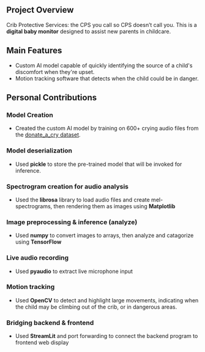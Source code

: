 ## Project Overview
Crib Protective Services: the CPS you call so CPS doesn’t call you. This is a **digital baby monitor** designed to assist new parents in childcare.

## Main Features
- Custom AI model capable of quickly identifying the source of a child's discomfort when they're upset.
- Motion tracking software that detects when the child could be in danger.

## Personal Contributions
### Model Creation
- Created the custom AI model by training on 600+ crying audio files from the [donate_a_cry dataset](https://github.com/gveres/donateacry-corpus).
### Model deserialization
- Used **pickle** to store the pre-trained model that will be invoked for inference.
### Spectrogram creation for audio analysis
- Used the **librosa** library to load audio files and create mel-spectrograms, then rendering them as images using **Matplotlib**
### Image preprocessing & inference (analyze)
- Used **numpy** to convert images to arrays, then analyze and catagorize using **TensorFlow**
### Live audio recording
- Used **pyaudio** to extract live microphone input
### Motion tracking
- Used **OpenCV** to detect and highlight large movements, indicating when the child may be climbing out of the crib, or in dangerous areas.
### Bridging backend & frontend
- Used **StreamLit** and port forwarding to connect the backend program to frontend web display